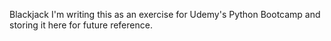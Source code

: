 Blackjack I'm writing this as an exercise for Udemy's Python Bootcamp and storing it here for future reference.
